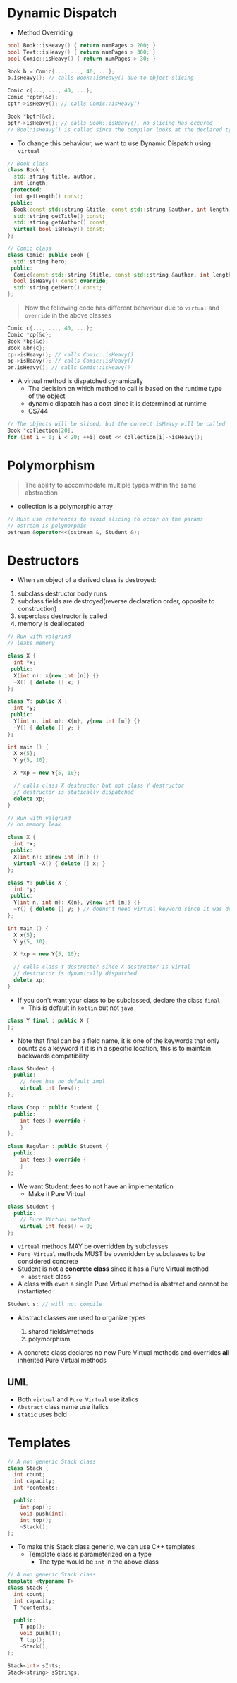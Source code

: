 # Dynamic Dispatch

* Method Overriding

```cpp
bool Book::isHeavy() { return numPages > 200; }
bool Text::isHeavy() { return numPages > 300; }
bool Comic::isHeavy() { return numPages > 30; }

Book b = Comic{..., ..., 40, ...};
b.isHeavy(); // calls Book::isHeavy() due to object slicing

Comic c{..., ..., 40, ...};
Comic *cptr{&c};
cptr->isHeavy(); // calls Comic::isHeavy()

Book *bptr{&c};
bptr->isHeavy(); // calls Book::isHeavy(), no slicing has occured
// Bool:isHeavy() is called since the compiler looks at the declared type of the ptr
```

* To change this behaviour, we want to use Dynamic Dispatch using `virtual`

```cpp
// Book class
class Book {
  std::string title, author;
  int length;
 protected:
  int getLength() const;
 public:
  Book(const std::string &title, const std::string &author, int length);
  std::string getTitle() const;
  std::string getAuthor() const;
  virtual bool isHeavy() const;
};
```

```cpp
// Comic class
class Comic: public Book {
  std::string hero;
 public:
  Comic(const std::string &title, const std::string &author, int length, const std::string &hero);
  bool isHeavy() const override;
  std::string getHero() const;
};
```

> Now the following code has different behaviour due to `virtual` and `override` in the above classes

```cpp
Comic c{..., ..., 40, ...};
Comic *cp{&c};
Book *bp{&c};
Book &br{c};
cp->isHeavy(); // calls Comic::isHeavy()
bp->isHeavy(); // calls Comic::isHeavy()
br.isHeavy(); // calls Comic::isHeavy()
```

* A virtual method is dispatched dynamically
  * The decision on which method to call is based on the runtime type of the object
  * dynamic dispatch has a cost since it is determined at runtime
  * CS744

```cpp
// The objects will be sliced, but the correct isHeavy will be called
Book *collection[20];
for (int i = 0; i < 20; ++i) cout << collection[i]->isHeavy();
```

# Polymorphism

> The ability to accommodate multiple types within the same abstraction

* collection is a polymorphic array

```cpp
// Must use references to avoid slicing to occur on the params
// ostream is polymorphic
ostream &operator<<(ostream &, Student &);
```

# Destructors

* When an object of a derived class is destroyed:

1. subclass destructor body runs
2. subclass fields are destroyed(reverse declaration order, opposite to construction)
3. superclass destructor is called
4. memory is deallocated

```cpp
// Run with valgrind
// leaks memory

class X {
  int *x;
 public:
  X(int n): x{new int [n]} {}
  ~X() { delete [] x; }
};

class Y: public X {
  int *y;
 public:
  Y(int n, int m): X{n}, y{new int [m]} {}
  ~Y() { delete [] y; }
};

int main () {
  X x{5};
  Y y{5, 10};

  X *xp = new Y{5, 10};

  // calls class X destructor but not class Y destructor
  // destructor is statically dispatched
  delete xp;
}
```

```cpp
// Run with valgrind
// no memory leak

class X {
  int *x;
 public:
  X(int n): x{new int [n]} {}
  virtual ~X() { delete [] x; }
};

class Y: public X {
  int *y;
 public:
  Y(int n, int m): X{n}, y{new int [m]} {}
  ~Y() { delete [] y; } // doens't need virtual keyword since it was declared in class X
};

int main () {
  X x{5};
  Y y{5, 10};

  X *xp = new Y{5, 10};

  // calls class Y destructor since X destructor is virtal
  // destructor is dynamically dispatched
  delete xp;
}
```

* If you don't want your class to be subclassed, declare the class `final`
  * This is default in `kotlin` but not `java`

```cpp
class Y final : public X {
};
```

* Note that final can be a field name, it is one of the keywords that only counts as a keyword if it is in a specific location, this is to maintain backwards compatibility

```cpp
class Student {
  public:
    // fees has no default impl
    virtual int fees();
};

class Coop : public Student {
  public:
    int fees() override {
    }
};

class Regular : public Student {
  public:
    int fees() override {
    }
};
```

* We want Student::fees to not have an implementation
  * Make it Pure Virtual

```cpp
class Student {
  public:
    // Pure Virtual method
    virtual int fees() = 0;
};
```

* `virtual` methods MAY be overridden by subclasses
* `Pure Virtual` methods MUST be overridden by subclasses to be considered concrete
* Student is not a **concrete class** since it has a Pure Virtual method
  * `abstract` class
* A class with even a single Pure Virtual method is abstract and cannot be instantiated

```cpp
Student s: // will not compile
```

* Abstract classes are used to organize types

  1. shared fields/methods
  2. polymorphism

* A concrete class declares no new Pure Virtual methods and overrides **all** inherited Pure Virtual methods

## UML

* Both `virtual` and `Pure Virtual` use italics
* `Abstract` class name use italics
* `static` uses bold

# Templates

```cpp
// A non generic Stack class
class Stack {
  int count;
  int capacity;
  int *contents;

  public:
    int pop();
    void push(int);
    int top();
    ~Stack();
};
```

* To make this Stack class generic, we can use C++ templates
  * Template class is parameterized on a type
    * The type would be `int` in the above class

```cpp
// A non generic Stack class
template <typename T>
class Stack {
  int count;
  int capacity;
  T *contents;

  public:
    T pop();
    void push(T);
    T top();
    ~Stack();
};

Stack<int> sInts;
Stack<string> sStrings;
```
